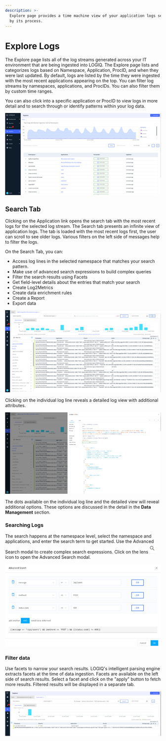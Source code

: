 ```yaml
---
description: >-
  Explore page provides a time machine view of your application logs segregated
  by its process.
---
```


# Explore Logs

The Explore page lists all of the log streams generated across your IT environment that are being ingested into LOGIQ. The Explore page lists and categorizes logs based on Namespace, Application, ProcID, and when they were last updated. By default, logs are listed by the time they were ingested with the most recent applications appearing on the top. You can filter log streams by namespaces, applications, and ProcIDs. You can also filter them by custom time ranges.&#x20;

You can also click into a specific application or ProcID to view logs in more detail and to search through or identify patterns within your log data.&#x20;

![Explore Page](<../.gitbook/assets/image (31) (1) (1) (1).png>)

## Search Tab

Clicking on the Application link opens the search tab with the most recent logs for the selected log stream. The Search tab presents an infinite view of application logs. The tab is loaded with the most recent logs first, the user can scroll to see older logs. Various filters on the left side of messages help to filter the logs.&#x20;

On the Search Tab, you can:

* Access log lines in the selected namespace that matches your search pattern.
* Make use of advanced search expressions to build complex queries
* Filter the search results using Facets
* Get field-level details about the entries that match your search
* Create Log2Metrics
* Create data enrichment rules
* Create a Report
* Export data&#x20;

![Search Tab](<../.gitbook/assets/image (20) (1) (1).png>)

Clicking on the individual log line reveals a detailed log view with additional attributes.

![](<../.gitbook/assets/image (23).png>)

The dots available on the individual log line and the detailed view will reveal additional options. These options are discussed in the detail in the **Data Management** section.

### Searching Logs

The search happens at the namespace level, select the namespace and applications, and enter the search term to get started. Use the Advanced Search modal to create complex search expressions.  Click on the lens<img src="../.gitbook/assets/image (22) (1).png" alt="" data-size="line">icon to open the Advanced Search modal.&#x20;

![Advanced Search](<../.gitbook/assets/image (27) (1) (1).png>)

### Filter data

Use facets to narrow your search results. LOGIQ's intelligent parsing engine extracts facets at the time of data ingestion. Facets are available on the left side of search results. Select a facet and click on the "apply" button to fetch more results. Filtered results will be displayed in a separate tab.

![](<../.gitbook/assets/image (29) (1) (1) (1).png>)



###
